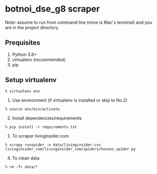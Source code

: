 # botnoi_dse_g8 scraper

Note: assume to run from command line (mine is Mac's terminal) and you are in the project directory

## Prequisites

1. Python 3.8+
2. virtualenv (recommended)
3. pip

## Setup virtualenv

```
% virtualenv env
```

1. Use environment (if virtualenv is installed or skip to No.2)

```
% source env/bin/activate
```

2. Install dependencies/requirements

```
% pip install -r requirements.txt
```

1. To scraper livinginsider.com

```
% scrapy runspider -o data/livinginsider.csv livinginsider_com/livinginsider_com/spiders/houses_spider.py
```

4. To clean data

```
% rm -fr data/*
```
